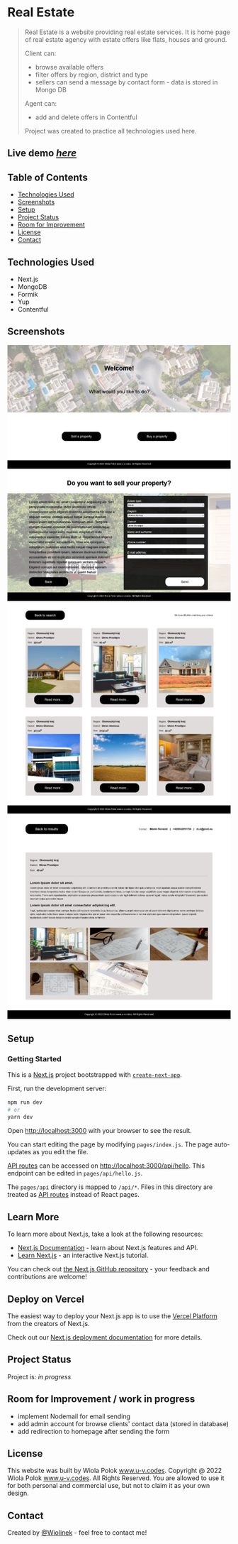 
# Real Estate

> Real Estate is a website providing real estate services. It is home page of real estate agency with estate offers like flats, houses and ground.
>
> Client can:
>
> - browse available offers
> - filter offers by region, district and type
> - sellers can send a message by contact form - data is stored in Mongo DB
>
> Agent can:
>
> - add and delete offers in Contentful
>
> Project was created to practice all technologies used here.

## Live demo [_here_](https://real-estate-n0fgb6gcn-wiolinek.vercel.app/)

## Table of Contents

- [Technologies Used](#technologies-used)
- [Screenshots](#screenshots)
- [Setup](#setup)
- [Project Status](#project-status)
- [Room for Improvement](#room-for-improvement)
- [License](#license)
- [Contact](#contact)

## Technologies Used

- Next.js
- MongoDB
- Formik
- Yup
- Contentful

## Screenshots

![](public/images/screens/hp.png)
![](public/images/screens/sell.png)
![](public/images/screens/offers.png)
![](public/images/screens/single-offer.png)

## Setup

### Getting Started

This is a [Next.js](https://nextjs.org/) project bootstrapped with [`create-next-app`](https://github.com/vercel/next.js/tree/canary/packages/create-next-app).

First, run the development server:

```bash
npm run dev
# or
yarn dev
```

Open [http://localhost:3000](http://localhost:3000) with your browser to see the result.

You can start editing the page by modifying `pages/index.js`. The page auto-updates as you edit the file.

[API routes](https://nextjs.org/docs/api-routes/introduction) can be accessed on [http://localhost:3000/api/hello](http://localhost:3000/api/hello). This endpoint can be edited in `pages/api/hello.js`.

The `pages/api` directory is mapped to `/api/*`. Files in this directory are treated as [API routes](https://nextjs.org/docs/api-routes/introduction) instead of React pages.

## Learn More

To learn more about Next.js, take a look at the following resources:

- [Next.js Documentation](https://nextjs.org/docs) - learn about Next.js features and API.
- [Learn Next.js](https://nextjs.org/learn) - an interactive Next.js tutorial.

You can check out [the Next.js GitHub repository](https://github.com/vercel/next.js/) - your feedback and contributions are welcome!

## Deploy on Vercel

The easiest way to deploy your Next.js app is to use the [Vercel Platform](https://vercel.com/new?utm_medium=default-template&filter=next.js&utm_source=create-next-app&utm_campaign=create-next-app-readme) from the creators of Next.js.

Check out our [Next.js deployment documentation](https://nextjs.org/docs/deployment) for more details.

## Project Status

Project is: _in progress_

## Room for Improvement / work in progress

- implement Nodemail for email sending
- add admin account for browse clients' contact data (stored in database)
- add redirection to homepage after sending the form

## License

This website was built by Wiola Polok www.u-v.codes.
Copyright @ 2022 Wiola Polok www.u-v.codes. All Rights Reserved.
You are allowed to use it for both personal and commercial use, but not to claim it as your own design.

## Contact

Created by [@Wiolinek](https://github.com/Wiolinek) - feel free to contact me!